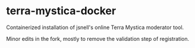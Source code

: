 # terra-mystica-docker
Containerized installation of jsnell's online Terra Mystica moderator tool.

Minor edits in the fork, mostly to remove the validation step of registration. 
